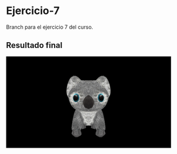 # Ejercicio-7
Branch para el ejercicio 7 del curso.

## Resultado final
<img src="output.png" alt="Texto alternativo" width="450" height="250">
